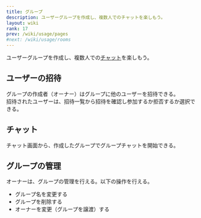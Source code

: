 ```yaml
---
title: グループ
description: ユーザーグループを作成し、複数人でのチャットを楽しもう。
layout: wiki
rank: 17
prev: /wiki/usage/pages
#next: /wiki/usage/rooms
---
```

ユーザーグループを作成し、複数人での[チャット](messaging)を楽しもう。

## ユーザーの招待
グループの作成者（オーナー）はグループに他のユーザーを招待できる。  
招待されたユーザーは、招待一覧から招待を確認し参加するか拒否するか選択できる。

## チャット
チャット画面から、作成したグループでグループチャットを開始できる。

## グループの管理
オーナーは、グループの管理を行える。以下の操作を行える。

- グループ名を変更する
- グループを削除する
- オーナーを変更（グループを譲渡）する
